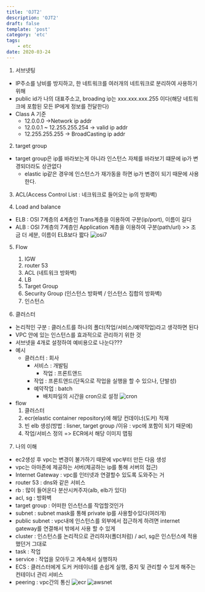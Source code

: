 ```yaml
---
title: 'OJT2'
description: 'OJT2'
draft: false
template: 'post'
category: 'etc'
tags:
    - etc
date: 2020-03-24
---
```


1. 서브넷팅

-   IP주소를 낭비를 방지하고, 한 네트워크를 여러개의 네트워크로 분리하여 사용하기 위해
-   public id가 나의 대표주소고, broading ip는 xxx.xxx.xxx.255 이다(해당 네트워크에 포함된 모든 IP에게 정보를 전달한다)
-   Class A 기준
    -   12.0.0.0 ->Network ip addr
    -   12.0.0.1 ~ 12.255.255.254 -> valid ip addr
    -   12.255.255.255 -> BroadCasting ip addr

2. target group

-   target group은 ip를 바라보는게 아니라 인스턴스 자체를 바라보기 떄문에 ip가 변경되더라도 상관없다
    -   elastic ip같은 경우에 인스턴스가 재가동을 하면 ip가 변경이 되기 때문에 사용한다.

3. ACL(Access Control List : 네크워크로 들어오는 ip의 방화벽)

4. Load and balance

-   ELB : OSI 7계층의 4계층인 Trans계층을 이용하여 구분(ip/port), 이름이 길다
-   ALB : OSI 7계층의 7계층인 Application 계층을 이용하여 구분(path/url) >> 조금 더 세분, 이름이 ELB보다 짧다
    ![osi7](https://lh3.googleusercontent.com/proxy/jlrHUhqc_04iABqEofDByaGptRfI0l1VVSBTU2a1r_yeUkY0jhvsfInpQxt-GniBiTv_UQVzLTBnnEF98uhIQ_H7GO5q79i3Pcog_IHpdP0I1Kjz06CSpV5UKoHW61pw6I7UFU-s2QgUkc6rR3ygSunuxp_s28rOhGZxiy4CIEFVrPC2IlIYuvXOwm3j4xrxYdMjhQkNe439UUte5H94Ij8GDEXLAuYJJaJVAKbSkMwgjr9P9NdQAZIOH-2w-uKWq4MrTDU1Py9XZz9a69cpRssCW-0VV-KIcw9MswUcVt93GzxRz80x4qotYgrJZWKGjpQT8g)

5. Flow

    1. IGW
    2. router 53
    3. ACL (네트워크 방화벽)
    4. LB
    5. Target Group
    6. Security Group (인스턴스 방화벽 / 인스턴스 집합의 방화벽)
    7. 인스턴스

6. 클러스터

-   논리적인 구분 : 클러스트를 하나의 폴더(작업/서비스/예약작업)라고 생각하면 된다
-   VPC 안에 있는 인스턴스를 효과적으로 관리하기 위한 것
-   서브넷을 4개로 설정하여 예비용으로 나눈다???
-   예시
    -   클러스터 : 회사
        -   서비스 : 개발팀
            -   작업 : 프론트앤드
        -   작업 : 프론트앤드(단독으로 작업을 실행을 할 수 있으나, 단발성)
        -   예약작업 : batch
            -   배치파일의 시간을 cron으로 설정
                ![cron](https://idchowto.com/wp-content/uploads/2015/09/cron-job.png)
-   flow
    1. 클러스터
    2. ecr(elastic container repository)에 해당 컨데이너(도커) 적재
    3. 빈 elb 생성(방법 : lisner, target group /이유 : vpc에 포함이 되기 때문에)
    4. 작업/서비스 정의 => ECR에서 해당 이미지 맵핑

7. 나의 이해

-   ec2생성 후 vpc는 변경이 불가하기 때문에 vpc부터 만든 다음 생성
-   vpc는 아마존에 제공하는 서버(제공하는 ip를 통해 서버의 접근)
-   Internet Gateway : vpc를 인터넷과 연결할수 있도록 도와주는 거
-   router 53 : dns와 같은 서비스
-   rb : 많이 들어온다 분산시켜주자(alb, elb가 있다)
-   acl, sg : 방화벽
-   target group : 어떠한 인스턴스를 작업할것인가
-   subnet : subnet mask를 통해 private ip를 사용할수있다(여러개)
-   public subnet : vpc내에 인스턴스를 외부에서 접근하게 하려면 internet gateway를 연결해서 밖에서 사용 할 수 있게
-   cluster : 인스턴스를 논리적으로 관리하자(폴더처럼) / acl, sg은 인스턴스에 적용했던거 그대로
-   task : 작업
-   service : 작업을 모아두고 계속해서 실행하자
-   ECS : 클러스터에게 도커 커테이너를 손쉽게 실행, 중지 및 관리할 수 있게 해주는 컨테이너 관리 서비스
-   peering : vpc간의 통신
    ![ecr](https://docs.aws.amazon.com/ko_kr/AmazonECS/latest/developerguide/images/overview-fargate.png)
    ![awsnet](https://d2908q01vomqb2.cloudfront.net/1b6453892473a467d07372d45eb05abc2031647a/2018/01/26/Slide6-1024x552.png)
